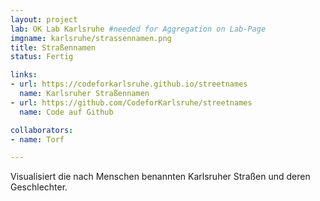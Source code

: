 ```yaml
---
layout: project
lab: OK Lab Karlsruhe #needed for Aggregation on Lab-Page
imgname: karlsruhe/strassennamen.png
title: Straßennamen
status: Fertig

links:
- url: https://codeforkarlsruhe.github.io/streetnames
  name: Karlsruher Straßennamen
- url: https://github.com/CodeforKarlsruhe/streetnames
  name: Code auf Github

collaborators:
- name: Torf

---
```

Visualisiert die nach Menschen benannten Karlsruher Straßen und deren Geschlechter.
